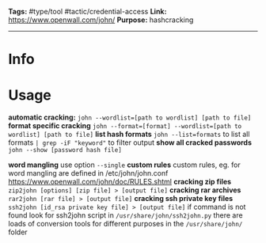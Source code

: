 **Tags:** #type/tool #tactic/credential-access 
**Link:** https://www.openwall.com/john/
**Purpose:** hashcracking

---
# Info

# Usage

**automatic cracking:**
`john --wordlist=[path to wordlist] [path to file]`
**format specific cracking**
`john --format=[format] --wordlist=[path to wordlist] [path to file]`
**list hash formats**
`john --list=formats` to list all formats `| grep -iF "keyword"` to filter output
**show all cracked passwords**
`john --show [password hash file]`

**word mangling**
use option `--single`
**custom rules**
custom rules, eg. for word mangling are defined in /etc/john/john.conf
https://www.openwall.com/john/doc/RULES.shtml
**cracking zip files**
`zip2john [options] [zip file] > [output file]`
**cracking rar archives**
`rar2john [rar file] > [output file]`
**cracking ssh private key files**
`ssh2john [id_rsa private key file] > [output file]`
if command is not found look for ssh2john script in `/usr/share/john/ssh2john.py`
there are loads of conversion tools for different purposes in the `/usr/share/john/` folder